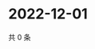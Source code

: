 # 2022-12-01

共 0 条

<!-- BEGIN WEIBO -->
<!-- 最后更新时间 Thu Dec 01 2022 07:15:21 GMT+0800 (China Standard Time) -->

<!-- END WEIBO -->
